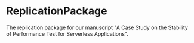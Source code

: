 # ReplicationPackage
The replication package for our manuscript "A Case Study on the Stability of Performance Test for Serverless Applications".
